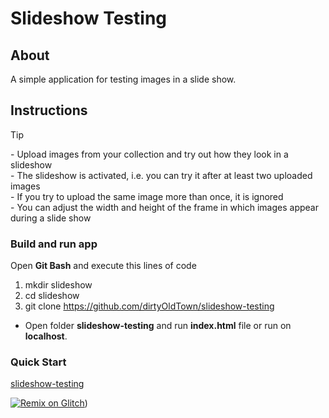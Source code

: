 # Slideshow Testing
## About
A simple application for testing images in a slide show.
## Instructions
> [!TIP]
> \- Upload images from your collection and try out how they look in a slideshow<br>
> \- The slideshow is activated, i.e. you can try it after at least two uploaded images<br>
> \- If you try to upload the same image more than once, it is ignored<br>
> \- You can adjust the width and height of the frame in which images appear during a slide show

### Build and run app
Open **Git Bash** and execute this lines of code
1. mkdir slideshow
2. cd slideshow
3. git clone https://github.com/dirtyOldTown/slideshow-testing
- Open folder **slideshow-testing** and run **index.html** file or run on **localhost**.
### Quick Start
[slideshow-testing](https://candy-enchanted-arch.glitch.me)

[![Remix on Glitch](https://cdn.glitch.com/2703baf2-b643-4da7-ab91-7ee2a2d00b5b%2Fremix-button.svg)](https://glitch.com/edit/#!/candy-enchanted-arch?path=README.md%3A1%3A0))
